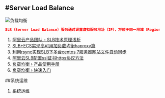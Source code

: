 #Server Load Balance
---

![负载均衡](https://img.alicdn.com/tps/TB1vYv_KXXXXXbjXXXXXXXXXXXX-900-466.png)

```json
SLB（Server Load Balance）服务通过设置虚拟服务地址（IP），将位于同一地域（Region）的多台云服务器（Elastic Compute Service，简称ECS）资源虚拟成一个高性能、高可用的应用服务池；再根据应用指定的方式，将来自客户端的网络请求分发到云服务器池中。
```

1. [阿里云产品团队 - SLB技术原理浅析](http://blog.aliyun.com/149)
2. [SLB+ECS实现高可用加负载均衡haproxy篇](http://help.aliyun.com/knowledge_detail/6716176.html?spm=5176.7618386.5.15.QW3mc4)
3. [ 利用rsync实现SLB下多台centos 7服务器网站文件自动同步](http://www.eeetb.com/rsync-centos-file-backup-update.html?spm=5176.bbsr245376.0.0.8YC2Mj)
4. [ 阿里云SLB配置ssl证书https协议方法](http://www.eeetb.com/aliyun-slb-config-https.html?spm=5176.bbsr247025.0.0.5eLLf7)
5. [负载均衡 › 产品使用手册](https://docs.aliyun.com/?spm=5176.383633.9.2.0fQ1X4#/pub/slb/slb-use-guide/slb-instance-list)
6. [负载均衡 › 快速入门](https://docs.aliyun.com/?spm=5176.383633.9.1.0fQ1X4#/pub/slb/get-started/introduction)


##系统运维

1. [系统运维](http://www.eeetb.com/web/server/page/3)
